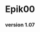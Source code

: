 # Epik00
### version 1.07

<!--
**Epik00/Epik00** is a ✨ _special_ ✨ repository because its `README.md` (this file) appears on your GitHub profile.
-->

